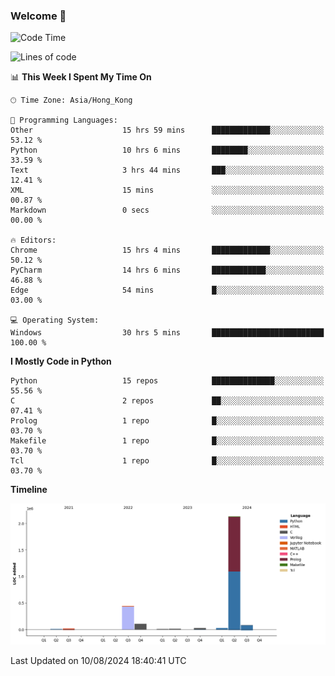 ### Welcome 👋

<!--START_SECTION:waka-->
![Code Time](http://img.shields.io/badge/Code%20Time-529%20hrs-blue)

![Lines of code](https://img.shields.io/badge/From%20Hello%20World%20I%27ve%20Written-2.9%20million%20lines%20of%20code-blue)

📊 **This Week I Spent My Time On** 

```text
🕑︎ Time Zone: Asia/Hong_Kong

💬 Programming Languages: 
Other                    15 hrs 59 mins      █████████████░░░░░░░░░░░░   53.12 % 
Python                   10 hrs 6 mins       ████████░░░░░░░░░░░░░░░░░   33.59 % 
Text                     3 hrs 44 mins       ███░░░░░░░░░░░░░░░░░░░░░░   12.41 % 
XML                      15 mins             ░░░░░░░░░░░░░░░░░░░░░░░░░   00.87 % 
Markdown                 0 secs              ░░░░░░░░░░░░░░░░░░░░░░░░░   00.00 % 

🔥 Editors: 
Chrome                   15 hrs 4 mins       █████████████░░░░░░░░░░░░   50.12 % 
PyCharm                  14 hrs 6 mins       ████████████░░░░░░░░░░░░░   46.88 % 
Edge                     54 mins             █░░░░░░░░░░░░░░░░░░░░░░░░   03.00 % 

💻 Operating System: 
Windows                  30 hrs 5 mins       █████████████████████████   100.00 % 
```

**I Mostly Code in Python** 

```text
Python                   15 repos            ██████████████░░░░░░░░░░░   55.56 % 
C                        2 repos             ██░░░░░░░░░░░░░░░░░░░░░░░   07.41 % 
Prolog                   1 repo              █░░░░░░░░░░░░░░░░░░░░░░░░   03.70 % 
Makefile                 1 repo              █░░░░░░░░░░░░░░░░░░░░░░░░   03.70 % 
Tcl                      1 repo              █░░░░░░░░░░░░░░░░░░░░░░░░   03.70 % 
```



**Timeline**

![Lines of Code chart](https://raw.githubusercontent.com/xhj2501/xhj2501/main/assets/bar_graph.png)


 Last Updated on 10/08/2024 18:40:41 UTC
<!--END_SECTION:waka-->



